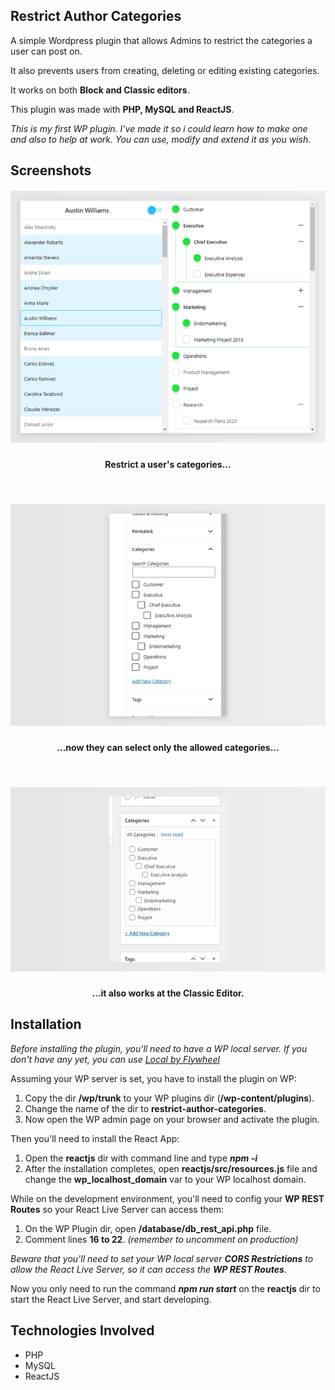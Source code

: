 ## Restrict Author Categories
A simple Wordpress plugin that allows Admins to restrict the categories a user can post on.

It also prevents users from creating, deleting or editing existing categories.

It works on both <strong>Block and Classic editors</strong>.

This plugin was made with <strong>PHP, MySQL and ReactJS</strong>.

<i>This is my first WP plugin. I've made it so i could learn how to make one and also to help at work. You can use, modify and extend it as you wish.</i>

## Screenshots
<h5 align="center"> <img alt="Admin Page" src=".github/screenshot-1.png" /> </h5>
<h4 align="center">Restrict a user's categories...</h4>
<br>
<h5 align="center"> <img alt="Block Editor" src=".github/screenshot-2.png" /> </h5>
<h4 align="center">...now they can select only the allowed categories...</h4>
<br>
<h5 align="center"> <img alt="Classic Editor" src=".github/screenshot-3.png" /> </h5>
<h4 align="center">...it also works at the Classic Editor.</h4>

## Installation

<i>Before installing the plugin, you'll need to have a WP local server. If you don't have any yet, you can use <a href="https://localwp.com/">Local by Flywheel</a></i>

Assuming your WP server is set, you have to install the plugin on WP:
1. Copy the dir <strong>/wp/trunk</strong> to your WP plugins dir (<strong>/wp-content/plugins</strong>).
2. Change the name of the dir to <strong>restrict-author-categories</strong>.
3. Now open the WP admin page on your browser and activate the plugin.

Then you'll need to install the React App:
1. Open the <strong>reactjs</strong> dir with command line and type <i><strong>npm -i</strong></i>
2. After the installation completes, open <strong>reactjs/src/resources.js</strong> file and change the <strong>wp_localhost_domain</strong> var to your WP localhost domain.

While on the development environment, you'll need to config your <strong>WP REST Routes</strong> so your React Live Server can access them:
1. On the WP Plugin dir, open <strong>/database/db_rest_api.php</strong> file.
2. Comment lines <strong>16 to 22</strong>. <i>(remember to uncomment on production)</i>

<i>Beware that you'll need to set your WP local server <strong>CORS Restrictions</strong> to allow the React Live Server, so it can access the <strong>WP REST Routes</strong></i>.

Now you only need to run the command <i><strong>npm run start</strong></i> on the <strong>reactjs</strong> dir to start the React Live Server, and start developing.

## Technologies Involved

- PHP
- MySQL
- ReactJS
